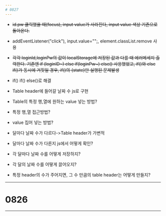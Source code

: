```yaml
---
# 0827
---
```


- ~~id.pw 클릭했을 때(focus), input value가 사라진다, input value 색상 기존으로 돌아온다.~~
- addEventListener("click"), input.value="";, element.classList.remove 사용
- ~~각각 loginId,loginPw의 값이 localStorage에 저장된 값과 다를 때 에러메세지 출력한다. 기존엔 if (loginID~) else if(loginPw~) else() 사용했었고, if()와 else if()가 동시에 거짓일 경우, if()의 {state}만 실행된 문제발생~~
- if() if() else()로 해결

- Table header에 들어갈 날짜 수 js로 구현
- Table의 특정 행,열에 원하는 value 넣는 방법?
- 특정 행,열 접근방법?
- value 집어 넣는 방법?
- 달마다 날짜 수가 다르다->Table header가 가변적
- 달마다 날짜 수가 다른지 js에서 어떻게 확인?
- 각 달마다 날짜 수를 어떻게 저장하지?
- 각 달의 날짜 수를 어떻게 끌어오지?
- 특정 header의 수가 주어지면, 그 수 만큼의 table header는 어떻게 만들지?

---

# 0826

---
